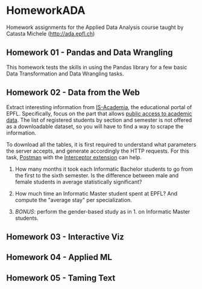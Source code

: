 # HomeworkADA
Homework assignments for the Applied Data Analysis course taught by Catasta Michele (http://ada.epfl.ch)

## Homework 01 - Pandas and Data Wrangling
This homework tests the skills in using the Pandas library for a few basic Data Transformation and Data Wrangling tasks.

## Homework 02 - Data from the Web
Extract interesting information from [IS-Academia](http://is-academia.epfl.ch/page-6228.html), the educational portal of EPFL. Specifically, focus on the part that allows [public access to academic data](http://is-academia.epfl.ch/publicaccess-Bachelor-Master).
The list of registered students by section and semester is not offered as a downloadable dataset, so you will have to find a way to scrape the information. 

To download all the tables, it is first required to understand what parameters the server accepts, and
generate accordingly the HTTP requests. For this task, [Postman](https://www.getpostman.com) with the [Interceptor extension](https://www.getpostman.com/docs/capture) can help.

1. How many months it took each Informatic Bachelor students to go from the first to the sixth semester. Is the difference between male and female students in average statistically significant?

2. How much time an Informatic Master student spent at EPFL? And compute the "average stay" per specialization.

3. *BONUS*: perform the gender-based study as in 1. on Informatic Master students.

## Homework 03 - Interactive Viz

## Homework 04 - Applied ML

## Homework 05 - Taming Text
